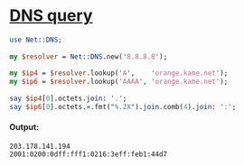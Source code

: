 [1]: https://rosettacode.org/wiki/DNS_query

# [DNS query][1]

```perl
use Net::DNS;
 
my $resolver = Net::DNS.new('8.8.8.8');
 
my $ip4 = $resolver.lookup('A',    'orange.kame.net');
my $ip6 = $resolver.lookup('AAAA', 'orange.kame.net');
 
say $ip4[0].octets.join: '.';
say $ip6[0].octets.».fmt("%.2X").join.comb(4).join: ':';
```

#### Output:
```
203.178.141.194
2001:0200:0dff:fff1:0216:3eff:feb1:44d7
```